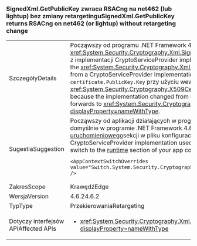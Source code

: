 ### <a name="signedxmlgetpublickey-returns-rsacng-on-net462-or-lightup-without-retargeting-change"></a><span data-ttu-id="a511b-101">SignedXml.GetPublicKey zwraca RSACng na net462 (lub lightup) bez zmiany retargetingu</span><span class="sxs-lookup"><span data-stu-id="a511b-101">SignedXml.GetPublicKey returns RSACng on net462 (or lightup) without retargeting change</span></span>

|   |   |
|---|---|
|<span data-ttu-id="a511b-102">Szczegóły</span><span class="sxs-lookup"><span data-stu-id="a511b-102">Details</span></span>|<span data-ttu-id="a511b-103">Począwszy od programu .NET Framework 4.6.2, konkretnego typu obiektu zwróconego przez <xref:System.Security.Cryptography.Xml.SignedXml.GetPublicKey%2A?displayProperty=nameWithType> zmienić metody (bez niedoskonałość) z implementacji CryptoServiceProvider implementacji Cng.</span><span class="sxs-lookup"><span data-stu-id="a511b-103">Starting with the .NET Framework 4.6.2, the concrete type of the object returned by the <xref:System.Security.Cryptography.Xml.SignedXml.GetPublicKey%2A?displayProperty=nameWithType> method changed (without a quirk) from a CryptoServiceProvider implementation to a Cng implementation.</span></span> <span data-ttu-id="a511b-104">Jest to spowodowane implementacji zmieniła się z pomocą <code>certificate.PublicKey.Key</code> przy użyciu wewnętrznej <code>certificate.GetAnyPublicKey</code> który przekazuje do <xref:System.Security.Cryptography.X509Certificates.RSACertificateExtensions.GetRSAPublicKey%2A?displayProperty=nameWithType>.</span><span class="sxs-lookup"><span data-stu-id="a511b-104">This is because the implementation changed from using <code>certificate.PublicKey.Key</code> to using the internal <code>certificate.GetAnyPublicKey</code> which forwards to <xref:System.Security.Cryptography.X509Certificates.RSACertificateExtensions.GetRSAPublicKey%2A?displayProperty=nameWithType>.</span></span>|
|<span data-ttu-id="a511b-105">Sugestia</span><span class="sxs-lookup"><span data-stu-id="a511b-105">Suggestion</span></span>|<span data-ttu-id="a511b-106">Począwszy od aplikacji działających w programie .NET Framework 4.7.1, można użyć implementacji CryptoServiceProvider używany domyślnie w programie .NET Framework 4.6.1 i starszych wersjach, dodając następującej konfiguracji przejdź do [środowiska uruchomieniowego](~/docs/framework/configure-apps/file-schema/runtime/runtime-element.md)sekcji w pliku konfiguracyjnym aplikacji:</span><span class="sxs-lookup"><span data-stu-id="a511b-106">Starting with apps running on the .NET Framework 4.7.1, you can use the CryptoServiceProvider implementation used by default in the .NET Framework 4.6.1 and earlier versions by adding the following configuration switch to the [runtime](~/docs/framework/configure-apps/file-schema/runtime/runtime-element.md) section of your app config file:</span></span><pre><code class="language-xml">&lt;AppContextSwitchOverrides value=&quot;Switch.System.Security.Cryptography.Xml.SignedXmlUseLegacyCertificatePrivateKey=true&quot; /&gt;&#13;&#10;</code></pre>|
|<span data-ttu-id="a511b-107">Zakres</span><span class="sxs-lookup"><span data-stu-id="a511b-107">Scope</span></span>|<span data-ttu-id="a511b-108">Krawędź</span><span class="sxs-lookup"><span data-stu-id="a511b-108">Edge</span></span>|
|<span data-ttu-id="a511b-109">Wersja</span><span class="sxs-lookup"><span data-stu-id="a511b-109">Version</span></span>|<span data-ttu-id="a511b-110">4.6.2</span><span class="sxs-lookup"><span data-stu-id="a511b-110">4.6.2</span></span>|
|<span data-ttu-id="a511b-111">Typ</span><span class="sxs-lookup"><span data-stu-id="a511b-111">Type</span></span>|<span data-ttu-id="a511b-112">Przekierowania</span><span class="sxs-lookup"><span data-stu-id="a511b-112">Retargeting</span></span>|
|<span data-ttu-id="a511b-113">Dotyczy interfejsów API</span><span class="sxs-lookup"><span data-stu-id="a511b-113">Affected APIs</span></span>|<ul><li><xref:System.Security.Cryptography.Xml.SignedXml.CheckSignatureReturningKey(System.Security.Cryptography.AsymmetricAlgorithm@)?displayProperty=nameWithType></li></ul>|

